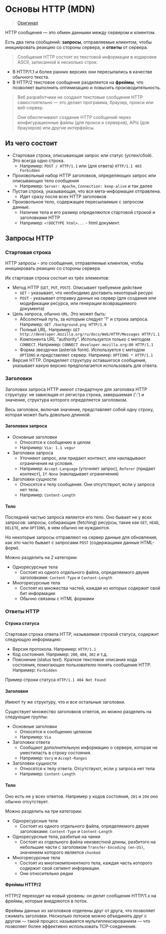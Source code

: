 # Основы HTTP (MDN)

> [Оригинал](https://developer.mozilla.org/en-US/docs/Web/HTTP/Messages)

HTTP сообщения — это обмен данными между сервером и клиентом. 

Есть два типа сообщений: **запросы**, отправляемые клиентом, чтобы инициировать реакцию со стороны сервера, 
и **ответы** от сервера.

> Сообщения HTTP состоят из текстовой информации в кодировке ASCII, записанной в несколько строк.

- В HTTP/1.1 и более ранних версиях они пересылались в качестве обычного текста. 
- В HTTP/2 текстовое сообщение разделяется на **фреймы**, что позволяет выполнить оптимизацию и повысить 
  производительность.
  
> Веб разработчики не создают текстовые сообщения HTTP самостоятельно — это делает программа, браузер, прокси или 
> веб-сервер.
> 
> Они обеспечивают создание HTTP сообщений через конфигурационные файлы (для прокси и серверов), APIs (для браузеров) 
> или другие интерфейсы.

## Из чего состоит

- Стартовая строка, описывающая запрос или статус (успех/сбой). Это всегда одно строка.
  - Например: `POST / HTTP/1.1` или (для ответа) `HTTP/1.1 403 Forbidden`
- Произвольный набор HTTP заголовков, определяющих запрос или описывающих тело сообщения
  - Например: `Server: Apache`, `Connection: keep-alive` и так далее
- Пустая строка, указывающая, что вся мета-информация отправлена.
  - Идет сразу после всех HTTP заголовков
- Произвольное тело, содержащее пересылаемые с запросом данные.
  - Наличие тела и его размер определяются стартовой строкой и заголовками HTTP
  - Например: `<!DOCTYPE html>...` - html документ.
    
## Запросы HTTP

### Стартовая строка

HTTP запросы - это сообщения, отправляемые клиентом, чтобы инициировать реакцию со стороны сервера. 

Их стартовая строка состоит из трёх элементов:

- Метод HTTP (`GET`, `PUT`, `POST`). Описывает требуемое действие
  - `GET` - указывает, что необходимо доставить некоторый ресурс
  - `POST` - указывает отправку данных на сервер (для создания или модификации ресурса, или генерации возвращаемого документа)
- Цель запроса, обычно `URL`. Это может быть:
  - Абсолютный путь, за которым следует '?' и строка запроса. 
    Например: `GET /background.png HTTP/1.0`
  - Полный URL. 
    Например: `GET http://developer.mozilla.org/ru/docs/Web/HTTP/Messages HTTP/1.1`
  - Компонента URL "authority". Используется только с методом `CONNECT`. 
    Например: `CONNECT developer.mozilla.org:80 HTTP/1.1`
  - Форма звездочки (asterisk form). Используется с методом `OPTIONS` и представляет сервер.
    Например: `OPTIONS * HTTP/1.1`
- Версия HTTP. Определяет структуру оставшегося сообщения, 
  указывает какую версию предполагается использовать для ответа.

### Заголовки

Заголовки запроса HTTP имеют стандартную для заголовка HTTP структуру: не зависящая от регистра строка, 
завершаемая (':') и значение, структура которого определяется заголовком. 

Весь заголовок, включая значение, представляет собой одну строку, которая может быть довольно длинной.

#### Заголовки запроса

- Основные заголовки
  - Относятся к сообщению в целом
  - Например: `Via: 1.1 vegur`
- Заголовки запроса
  - Уточняют запрос, или придают контекст, или накладывают ограничения на условия.
  - Например: `Accept-Language` (уточняет запрос), `Referer` (придает контекст), `If-None` (накладывает ограничения)
- Заголовки сущности
  - Относятся к телу сообщения. Они отсутствуют, если у запроса нет тела.
  - Например: `Content-Length`

#### Тело

Последней частью запроса является его тело. 
Оно бывает не у всех запросов: запросы, собирающие (fetching) ресурсы, такие как `GET`, `HEAD`, `DELETE`, или `OPTIONS`, 
в нем обычно не нуждаются. 

Но некоторые запросы отправляют на сервер данные для обновления, как это часто бывает с запросами `POST` 
(содержащими данные HTML-форм).

Можно разделить на 2 категории: 

- Одноресурсные тела
  - Состоят из одного отдельного файла, определяемого двумя заголовками: `Content-Type` и `Content-Length`
- Многоресурсные тела
  - Состоят из множества частей, каждая из которых содержит свой бит информации
  - Обычно связаны с HTML формами
    
### Ответы HTTP

#### Строка статуса

Стартовая строка ответа HTTP, называемая строкой статуса, содержит следующую информацию:

- Версия протокола. Например: `HTTP/1.1`
- Код состояния. Например: `200`, `404`, `302` и т.д.
- Пояснение (status text). Краткое текстовое описание кода состояния, помогающее пользователю понять сообщение HTTP.
  Например: `Forbidden`
  
Пример строки статуса `HTTP/1.1 404 Not Found`

#### Заголовки

Имеют ту же структуру, что и все остальные заголовки.

Существует множество заголовков ответов, их можно разделить на следующие группы:

- Основные заголовки
  - Относятся к сообщению целиком
  - Например: `Via`
- Заголовки ответа
  - Сообщают дополнительную информацию о сервере, которая не уместиласть в строку состояния.
  - Например: `Vary` и `Accept-Ranges`
- Заголовки сущности
  - Относятся к телу ответа. Отсутствуют, если у запроса нет тела
  - Например: `Content-Length`

#### Тело

Оно есть не у всех ответов. Например у кодов состояния, `201` и `204` оно обычно отсутствует.

Можно разделить на три категории:

- Одноресурсные тела
  - Состоят из одного отдельного файла, определяемого двумя заголовками: `Content-Type` и `Content-Length`
- Одноресурсные тела, разбитые на чанки
  - Состоят из отдельного файла неизвестной длины, разбитого на небольшие части с заголовком `Transfer-Encoding (en-US)`,
    значением которого является `chunked`
- Многоресурсные тела
  - Состоят из многокомпонентного тела, каждая часть которого содержит свой сегмент информации.
  - Они относительно редки
    
#### Фреймы HTTP/2

HTTP/2 переходит на новый уровень: он делит сообщения HTTP/1.x на фреймы, которые внедряются в поток. 

Фреймы данных из заголовков отделены друг от друга, что позволяет сжимать заголовки. 
Несколько потоков можно объединять друг с другом — такой процесс называется 
мультиплексированием — что позволяет более эффективно использовать TCP-соединения.
